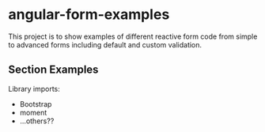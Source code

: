 # angular-form-examples

This project is to show examples of different reactive form code from simple to advanced forms including default and custom validation.

## Section Examples

Library imports:
- Bootstrap
- moment
- ...others??
